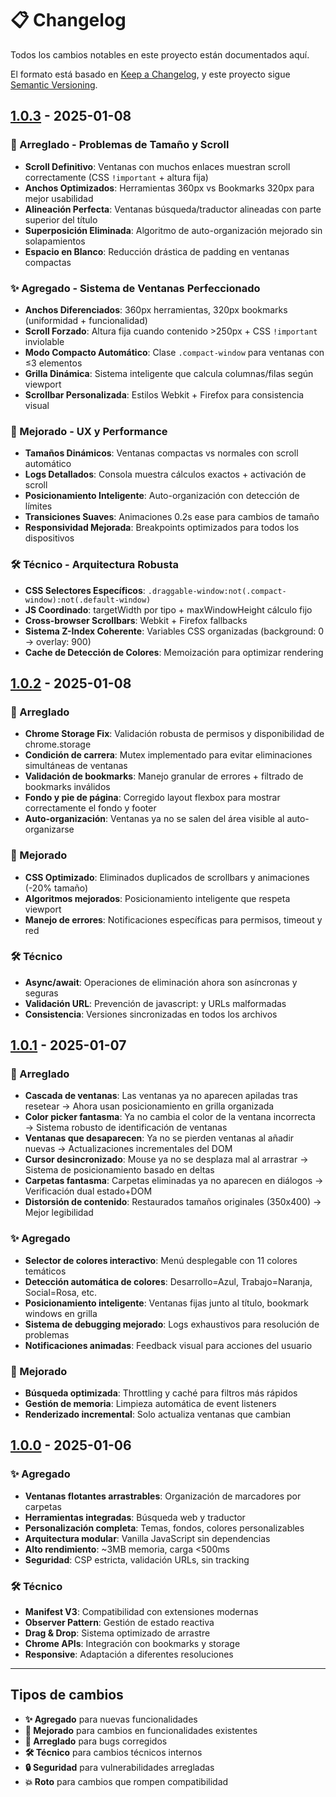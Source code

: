 # 📋 Changelog

Todos los cambios notables en este proyecto están documentados aquí.

El formato está basado en [Keep a Changelog](https://keepachangelog.com/en/1.0.0/),
y este proyecto sigue [Semantic Versioning](https://semver.org/spec/v2.0.0.html).

## [1.0.3] - 2025-01-08

### 🔴 Arreglado - Problemas de Tamaño y Scroll
- **Scroll Definitivo**: Ventanas con muchos enlaces muestran scroll correctamente (CSS `!important` + altura fija)
- **Anchos Optimizados**: Herramientas 360px vs Bookmarks 320px para mejor usabilidad  
- **Alineación Perfecta**: Ventanas búsqueda/traductor alineadas con parte superior del título
- **Superposición Eliminada**: Algoritmo de auto-organización mejorado sin solapamientos
- **Espacio en Blanco**: Reducción drástica de padding en ventanas compactas

### ✨ Agregado - Sistema de Ventanas Perfeccionado
- **Anchos Diferenciados**: 360px herramientas, 320px bookmarks (uniformidad + funcionalidad)
- **Scroll Forzado**: Altura fija cuando contenido >250px + CSS `!important` inviolable
- **Modo Compacto Automático**: Clase `.compact-window` para ventanas con ≤3 elementos
- **Grilla Dinámica**: Sistema inteligente que calcula columnas/filas según viewport
- **Scrollbar Personalizada**: Estilos Webkit + Firefox para consistencia visual

### 🚀 Mejorado - UX y Performance  
- **Tamaños Dinámicos**: Ventanas compactas vs normales con scroll automático
- **Logs Detallados**: Consola muestra cálculos exactos + activación de scroll
- **Posicionamiento Inteligente**: Auto-organización con detección de límites
- **Transiciones Suaves**: Animaciones 0.2s ease para cambios de tamaño
- **Responsividad Mejorada**: Breakpoints optimizados para todos los dispositivos

### 🛠️ Técnico - Arquitectura Robusta
- **CSS Selectores Específicos**: `.draggable-window:not(.compact-window):not(.default-window)`
- **JS Coordinado**: targetWidth por tipo + maxWindowHeight cálculo fijo
- **Cross-browser Scrollbars**: Webkit + Firefox fallbacks
- **Sistema Z-Index Coherente**: Variables CSS organizadas (background: 0 → overlay: 900)
- **Cache de Detección de Colores**: Memoización para optimizar rendering

## [1.0.2] - 2025-01-08

### 🔴 Arreglado
- **Chrome Storage Fix**: Validación robusta de permisos y disponibilidad de chrome.storage
- **Condición de carrera**: Mutex implementado para evitar eliminaciones simultáneas de ventanas
- **Validación de bookmarks**: Manejo granular de errores + filtrado de bookmarks inválidos
- **Fondo y pie de página**: Corregido layout flexbox para mostrar correctamente el fondo y footer
- **Auto-organización**: Ventanas ya no se salen del área visible al auto-organizarse

### 🚀 Mejorado
- **CSS Optimizado**: Eliminados duplicados de scrollbars y animaciones (-20% tamaño)
- **Algoritmos mejorados**: Posicionamiento inteligente que respeta viewport
- **Manejo de errores**: Notificaciones específicas para permisos, timeout y red

### 🛠️ Técnico
- **Async/await**: Operaciones de eliminación ahora son asíncronas y seguras
- **Validación URL**: Prevención de javascript: y URLs malformadas
- **Consistencia**: Versiones sincronizadas en todos los archivos

## [1.0.1] - 2025-01-07

### 🔴 Arreglado
- **Cascada de ventanas**: Las ventanas ya no aparecen apiladas tras resetear → Ahora usan posicionamiento en grilla organizada
- **Color picker fantasma**: Ya no cambia el color de la ventana incorrecta → Sistema robusto de identificación de ventanas
- **Ventanas que desaparecen**: Ya no se pierden ventanas al añadir nuevas → Actualizaciones incrementales del DOM
- **Cursor desincronizado**: Mouse ya no se desplaza mal al arrastrar → Sistema de posicionamiento basado en deltas
- **Carpetas fantasma**: Carpetas eliminadas ya no aparecen en diálogos → Verificación dual estado+DOM
- **Distorsión de contenido**: Restaurados tamaños originales (350x400) → Mejor legibilidad

### ✨ Agregado
- **Selector de colores interactivo**: Menú desplegable con 11 colores temáticos
- **Detección automática de colores**: Desarrollo=Azul, Trabajo=Naranja, Social=Rosa, etc.
- **Posicionamiento inteligente**: Ventanas fijas junto al título, bookmark windows en grilla
- **Sistema de debugging mejorado**: Logs exhaustivos para resolución de problemas
- **Notificaciones animadas**: Feedback visual para acciones del usuario

### 🚀 Mejorado
- **Búsqueda optimizada**: Throttling y caché para filtros más rápidos
- **Gestión de memoria**: Limpieza automática de event listeners
- **Renderizado incremental**: Solo actualiza ventanas que cambian

## [1.0.0] - 2025-01-06

### ✨ Agregado
- **Ventanas flotantes arrastrables**: Organización de marcadores por carpetas
- **Herramientas integradas**: Búsqueda web y traductor
- **Personalización completa**: Temas, fondos, colores personalizables
- **Arquitectura modular**: Vanilla JavaScript sin dependencias
- **Alto rendimiento**: ~3MB memoria, carga <500ms
- **Seguridad**: CSP estricta, validación URLs, sin tracking

### 🛠️ Técnico
- **Manifest V3**: Compatibilidad con extensiones modernas
- **Observer Pattern**: Gestión de estado reactiva
- **Drag & Drop**: Sistema optimizado de arrastre
- **Chrome APIs**: Integración con bookmarks y storage
- **Responsive**: Adaptación a diferentes resoluciones

---

## Tipos de cambios

- **✨ Agregado** para nuevas funcionalidades
- **🚀 Mejorado** para cambios en funcionalidades existentes
- **🔴 Arreglado** para bugs corregidos
- **🛠️ Técnico** para cambios técnicos internos
- **🔒 Seguridad** para vulnerabilidades arregladas
- **💥 Roto** para cambios que rompen compatibilidad

[1.0.3]: https://github.com/asturwebs/bookmark-manager-extension/compare/v1.0.2...v1.0.3
[1.0.2]: https://github.com/asturwebs/bookmark-manager-extension/compare/v1.0.1...v1.0.2
[1.0.1]: https://github.com/asturwebs/bookmark-manager-extension/compare/v1.0.0...v1.0.1
[1.0.0]: https://github.com/asturwebs/bookmark-manager-extension/releases/tag/v1.0.0